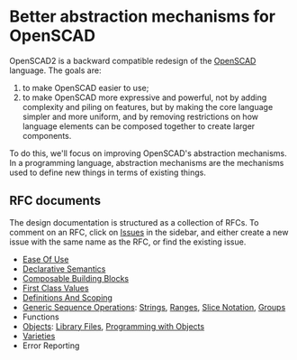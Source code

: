 # Better abstraction mechanisms for OpenSCAD
OpenSCAD2 is a backward compatible redesign of the [OpenSCAD](http://openscad.org/) language.
The goals are:
 1. to make OpenSCAD easier to use;
 2. to make OpenSCAD more expressive and powerful, not by adding complexity and piling on features, but by making the core language simpler and more uniform, and by removing restrictions on how language elements can be composed together to create larger components.

To do this, we'll focus on improving OpenSCAD's abstraction mechanisms. In a programming language, abstraction mechanisms are the mechanisms used to define new things in terms of existing things.

## RFC documents
The design documentation is structured as a collection of RFCs.
To comment on an RFC, click on [Issues](//github.com/doug-moen/openscad2/issues)
in the sidebar, and either create a new issue with the same name as the RFC, or find the existing issue.
* [Ease Of Use](rfc/Ease_Of_Use.md)
* [Declarative Semantics](rfc/Declarative_Semantics.md)
* [Composable Building Blocks](rfc/Composable_Building_Blocks.md)
* [First Class Values](rfc/First_Class_Values.md)
* [Definitions And Scoping](rfc/Definitions_And_Scoping.md)
* [Generic Sequence Operations](rfc/Sequences.md):
    [Strings](rfc/Sequences.md#generalized-strings),
    [Ranges](rfc/Sequences.md#generalized-ranges),
    [Slice Notation](rfc/Sequences.md#generalized-slice-notation),
    [Groups](rfc/Sequences.md#unify-lists-and-groups)
* Functions
* [Objects](rfc/Objects.md):
    [Library Files](rfc/Objects.md#library-files),
    [Programming with Objects](rfc/Objects.md#jprogramming-with-objects)
* [Varieties](rfc/Varieties.md)
* Error Reporting
